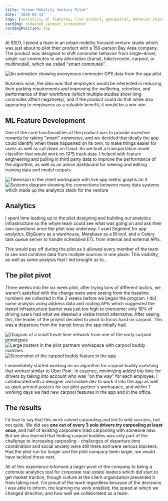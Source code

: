 ```yaml
---
title: "Urban Mobility Venture Pilot"
date: '2018-03-14'
tags: [analytics, ml features, live product, geospatial, behavior change]
cardImg: redacted_carpool_screenshot
cardImgPosition: top
---
```


<script>
import Img from '@zerodevx/svelte-img'    
import dash from '$lib/images/mobility_dashboard.png?as=run';
import stack from '$lib/images/analytics_stack.png?as=run';
import net from '$lib/images/commute_network.png?as=run';
import app from '$lib/images/redacted_carpool_screenshot.png?as=run';
import poster from '$lib/images/posters.png?as=run';
import commutes from '$lib/images/commutes.gif';
</script>

At IDEO, I joined a team in an urban mobility focused venture studio which was just about to pilot their product with a 150-person Bay Area company. The product was designed to shift commuter behavior from single-driver, single-car commutes to any alternative (transit, bike/scooter, carpool, or multimodal), which we called "smart commutes".  

<img src={commutes} alt='An animation showing anonymous commuter GPS data from the app pilot.' class="float-right sm:w-96 sm:ml-8 sm:-mr-16">

Business wise, the idea was that employers would be interested in reducing their parking requirements and improving the wellbeing, retention, and performance of their workforce (which multiple studies show long commutes affect negatively), and if the product could do that while also appearing to employees as a valuable benefit, it would be a win-win.

## ML Feature Development
One of the core functionalities of the product was to provide incentive rewards for taking "smart" commutes, and we decided that ideally the app could identify when these happened on its own, to make things easier for users as well as cut down on fraud.  So we built a transportation mode classifier that would work on GPS track data. I helped with feature engineering and pulling in third party data to improve the performance of the algorithm, as well as an admin dashboard for viewing and editing training data and model outputs.

<div class="mb-4 sm:float-left sm:mb-8 sm:mr-8 sm:-ml-16 relative">
    <Img class="sm:w-64" src={dash} alt='Television in the client workspace with live app metric graphs on it' />
    <Img id="analytics-map" class="sm:w-96 absolute bottom-0 sm:-bottom-4 sm:right-2" src={stack} alt='Systems diagram showing the connections between many data systems which made up the analytics stack for the venture' />
</div>

## Analytics
I spent time leading up to the pilot designing and building out analytics infrastructure so the whole team could see what was going on and ask their own questions once the pilot was underway. I used Segment for app analytics, BigQuery as a warehouse, Metabase as a BI tool, and a Celery task queue server to handle scheduled ETL from internal and external APIs. 

This would pay off during the pilot as it allowed every member of the team to see and combine data from multiple sources in one place. This visibility, as well as some analysis that I led brought us to...


## The pilot pivot
Three weeks into the six week pilot, after trying tons of different tactics, we weren't satisfied with the change were were seeing from the baseline numbers we collected in the 2 weeks before we began the program. I did some analysis using address data and routing APIs which suggested the transit infrastructure barrier was just too high to overcome: only 18% of driving users had what we deemed a viable transit alternative. After seeing this, the leader of the project decided to pivot to focus hard on carpool. This was a departure from the transit focus the app initially had. 

<Img class="w-48 sm:float-right sm:ml-16 relative top-10 z-10 left-4 sm:right-10" src={net} alt='Diagram of a small travel time network from one of the early carpool prototypes' />
<Img class="sm:w-96 sm:float-right clear-right sm:ml-8 my-4 relative sm:-mr-16" src={poster} alt='Large posters in the pilot partners workspace with carpool buddy matches' />
<Img class="w-72 sm:float-right clear-right sm:ml-8 left-32 sm:left-0 relative -top-32 sm:-top-16 -mb-24 sm:-mb-12 "  src={app} alt='Screenshot of the carpool buddy feature in the app' />
    
    
    



I immediately started working on an algorithm for carpool buddy matching that worked similar to Uber Pool- in essence, minimizing added trip time for drivers by taking into account who was "on the way" for each employee. I collaborated with a designer and mobile dev to work it into the app as well as giant printed posters for our pilot partner's workspace, and within 7 working days we had new carpool features in the app and in the office.

## The results

I'd love to say that this work solved carpooling and led to wild success, but not quite. We did see **one out of every 3 solo drivers try carpooling at least once**, and half of existing carpoolers tried carpooling with someone new. But we also learned that finding carpool buddies was only part of the challenge to increasing carpooling - challenges of departure time coordination and social anxiety were still there and were serious blockers. Had the pilot run for longer and the pilot company been larger, we would have tackled these next. 

All of this experience informed a larger pivot of the company to being a commute analytics tool for corporate real estate leaders which did start to get market traction, though culture at the client organization prevented it from taking root. I'm proud of the work regardless because of the decisions I was able to inform, the learning my work enabled, the speed at which we changed direction, and how well we collaborated as a team.


<style>
   
        @media (min-width: 640px) {
         #analytics-map {
            max-width:140%
               }
        }
 
</style>